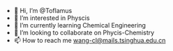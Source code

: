 - 👋 Hi, I’m @Toflamus
- 👀 I’m interested in Physcis
- 🌱 I’m currently learning Chemical Engineering
- 💞️ I’m looking to collaborate on Phycis-Chemistry
- 📫 How to reach me wang-cl@mails.tsinghua.edu.cn
<!---
Toflamus/Toflamus is a ✨ special ✨ repository because its `README.md` (this file) appears on your GitHub profile.
You can click the Preview link to take a look at your changes.
--->
